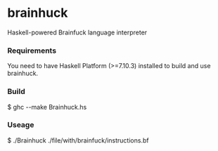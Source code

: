 # brainhuck
Haskell-powered Brainfuck language interpreter

### Requirements

You need to have Haskell Platform (>=7.10.3) installed to build and use brainhuck.

### Build
$ ghc --make Brainhuck.hs

### Useage
$ ./Brainhuck ./file/with/brainfuck/instructions.bf
